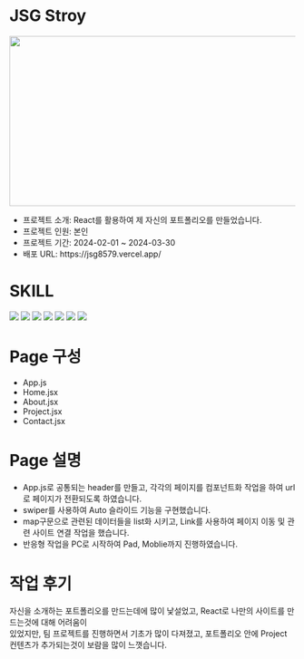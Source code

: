 
<h1>JSG Stroy</h1>
<img src='https://github.com/JSG-8579/Portfolio/assets/54690444/ca29b3c3-6f39-447f-aec4-1a4325431aee' width='700' height='300'>
<ul>
  <li>프로젝트 소개: React를 활용하여 제 자신의 포트폴리오를 만들었습니다.</li>
  <li>프로젝트 인원: 본인</li>
  <li>프로젝트 기간: 2024-02-01 ~ 2024-03-30</li>
  <li>배포 URL: https://jsg8579.vercel.app/</li>
</ul>
<h1>SKILL</h1>
<div>
  <img src="https://img.shields.io/badge/HTML5-E34F26?style=for-the-badge&logo=HTML5&logoColor=white">
  <img src="https://img.shields.io/badge/Sass-CC6699?style=for-the-badge&logo=Sass&logoColor=white">
  <img src="https://img.shields.io/badge/JavaScript-F7DF1E?style=for-the-badge&logo=JavaScript&logoColor=white">
  <img src="https://img.shields.io/badge/React-61DAFB?style=for-the-badge&logo=Vercel&logoColor=white">
  <img src="https://img.shields.io/badge/Figma-F24E1E?style=for-the-badge&logo=Figma&logoColor=white">
  <img src="https://img.shields.io/badge/GitHub-181717?style=for-the-badge&logo=GitHub&logoColor=white">
  <img src="https://img.shields.io/badge/Vercel-000000?style=for-the-badge&logo=Vercel&logoColor=white">
  
</div>
<h1>Page 구성</h1>
<ul>
  <li>App.js</li>
  <li>Home.jsx</li>
  <li>About.jsx</li>
  <li>Project.jsx</li>
  <li>Contact.jsx</li>
</ul>
<h1>Page 설명</h1>
<ul>
  <li>App.js로 공통되는 header를 만들고, 각각의 페이지를 컴포넌트화 작업을 하여 url로 페이지가 전환되도록 하였습니다. </li>
  <li>swiper를 사용하여 Auto 슬라이드 기능을 구현했습니다.</li>
  <li>map구문으로 관련된 데이터들을 list화 시키고, Link를 사용하여 페이지 이동 및 관련 사이트 연결 작업을 했습니다. </li>
  <li>반응형 작업을 PC로 시작하여 Pad, Moblie까지 진행하였습니다.</li>
</ul>
<h1>작업 후기</h1>
<p>자신을 소개하는 포트폴리오를 만드는데에 많이 낯설었고, React로 나만의 사이트를 만드는것에 대해 어려움이 </br>
있었지만, 팀 프로젝트를 진행하면서 기초가 많이 다져졌고, 포트폴리오 안에 Project 컨텐츠가 추가되는것이 보람을 많이 느꼇습니다.</p>
